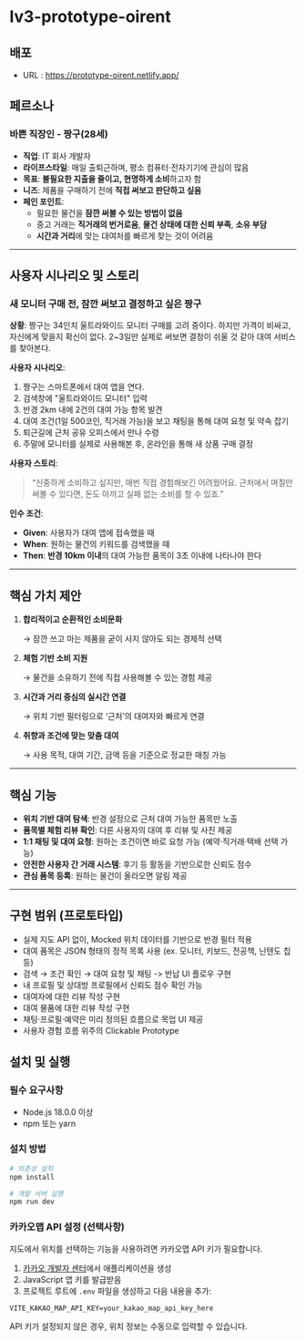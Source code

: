 # lv3-prototype-oirent

## 배포
- URL : https://prototype-oirent.netlify.app/

## **페르소나**

### **바쁜 직장인 - 짱구(28세)**

- **직업**: IT 회사 개발자
- **라이프스타일**: 매일 출퇴근하며, 평소 컴퓨터·전자기기에 관심이 많음
- **목표**: **불필요한 지출을 줄이고, 현명하게 소비**하고자 함
- **니즈**: 제품을 구매하기 전에 **직접 써보고 판단하고 싶음**
- **페인 포인트**:
    - 필요한 물건을 **잠깐 써볼 수 있는 방법이 없음**
    - 중고 거래는 **직거래의 번거로움**, **물건 상태에 대한 신뢰 부족**, **소유 부담**
    - **시간과 거리**에 맞는 대여처를 빠르게 찾는 것이 어려움

---

## **사용자 시나리오 및 스토리**

### **새 모니터 구매 전, 잠깐 써보고 결정하고 싶은 짱구**

**상황**: 짱구는 34인치 울트라와이드 모니터 구매를 고려 중이다. 하지만 가격이 비싸고, 자신에게 맞을지 확신이 없다. 2~3일만 실제로 써보면 결정이 쉬울 것 같아 대여 서비스를 찾아본다.

**사용자 시나리오**:

1. 짱구는 스마트폰에서 대여 앱을 연다.
2. 검색창에 "울트라와이드 모니터" 입력
3. 반경 2km 내에 2건의 대여 가능 항목 발견
4. 대여 조건(1일 500코인, 직거래 가능)을 보고 채팅을 통해 대여 요청 및 약속 잡기
5. 퇴근길에 근처 공유 오피스에서 만나 수령
6. 주말에 모니터를 실제로 사용해본 후, 온라인을 통해 새 상품 구매 결정

**사용자 스토리**:

> “신중하게 소비하고 싶지만, 매번 직접 경험해보긴 어려웠어요. 근처에서 며칠만 써볼 수 있다면, 돈도 아끼고 실패 없는 소비를 할 수 있죠.”
> 

**인수 조건**:

- **Given**: 사용자가 대여 앱에 접속했을 때
- **When**: 원하는 물건의 키워드를 검색했을 때
- **Then**: **반경 10km 이내**의 대여 가능한 품목이 3초 이내에 나타나야 한다

---

## **핵심 가치 제안**

1. **합리적이고 순환적인 소비문화**
    
    → 잠깐 쓰고 마는 제품을 굳이 사지 않아도 되는 경제적 선택
    
2. **체험 기반 소비 지원**
    
    → 물건을 소유하기 전에 직접 사용해볼 수 있는 경험 제공
    
3. **시간과 거리 중심의 실시간 연결**
    
    → 위치 기반 필터링으로 ‘근처’의 대여자와 빠르게 연결
    
4. **취향과 조건에 맞는 맞춤 대여**
    
    → 사용 목적, 대여 기간, 금액 등을 기준으로 정교한 매칭 가능
    

---

## **핵심 기능**

- **위치 기반 대여 탐색**: 반경 설정으로 근처 대여 가능한 품목만 노출
- **품목별 체험 리뷰 확인**: 다른 사용자의 대여 후 리뷰 및 사진 제공
- **1:1 채팅 및 대여 요청**: 원하는 조건이면 바로 요청 가능 (예약·직거래·택배 선택 가능)
- **안전한 사용자 간 거래 시스템**: 후기 등 활동을 기반으로한 신뢰도 점수
- **관심 품목 등록**: 원하는 물건이 올라오면 알림 제공

---

## **구현 범위 (프로토타입)**

- 실제 지도 API 없이, Mocked 위치 데이터를 기반으로 반경 필터 적용
- 대여 품목은 JSON 형태의 정적 목록 사용 (ex. 모니터, 키보드, 전공책, 닌텐도 칩 등)
- 검색 → 조건 확인 → 대여 요청 및 채팅 -> 반납 UI 플로우 구현
- 내 프로필 및 상대방 프로필에서 신뢰도 점수 확인 가능
- 대여자에 대한 리뷰 작성 구현
- 대여 물품에 대한 리뷰 작성 구현
- 채팅·프로필·예약은 미리 정의된 흐름으로 목업 UI 제공
- 사용자 경험 흐름 위주의 Clickable Prototype

## **설치 및 실행**

### **필수 요구사항**
- Node.js 18.0.0 이상
- npm 또는 yarn

### **설치 방법**
```bash
# 의존성 설치
npm install

# 개발 서버 실행
npm run dev
```

### **카카오맵 API 설정 (선택사항)**
지도에서 위치를 선택하는 기능을 사용하려면 카카오맵 API 키가 필요합니다.

1. [카카오 개발자 센터](https://developers.kakao.com/)에서 애플리케이션을 생성
2. JavaScript 앱 키를 발급받음
3. 프로젝트 루트에 `.env` 파일을 생성하고 다음 내용을 추가:
```
VITE_KAKAO_MAP_API_KEY=your_kakao_map_api_key_here
```

API 키가 설정되지 않은 경우, 위치 정보는 수동으로 입력할 수 있습니다.
